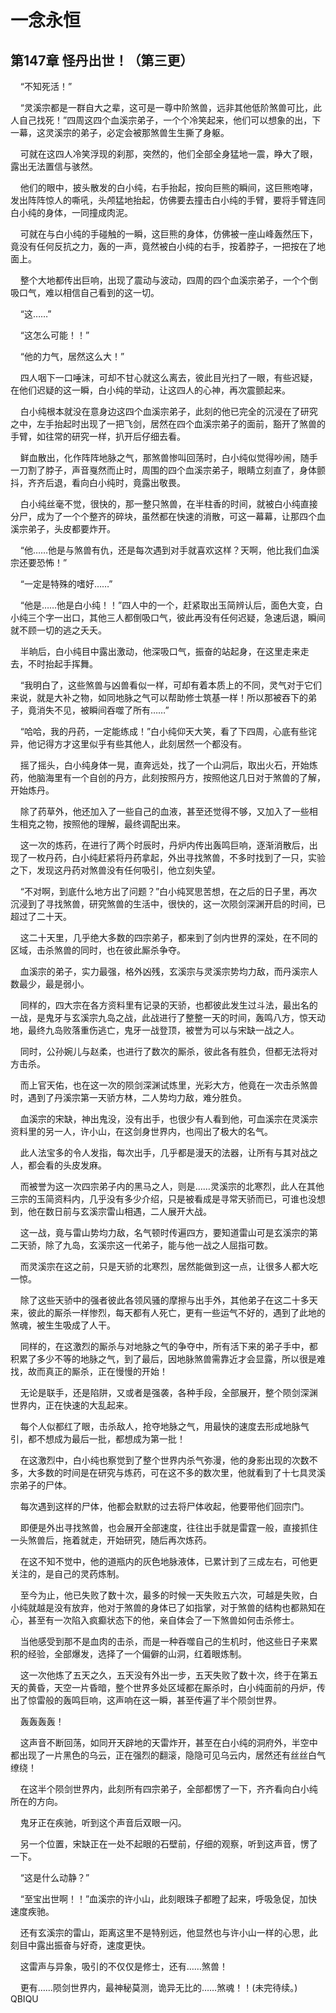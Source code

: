 # 一念永恒 
 ## 第147章 怪丹出世！（第三更）
     “不知死活！”

    “灵溪宗都是一群自大之辈，这可是一尊中阶煞兽，远非其他低阶煞兽可比，此人自己找死！”四周这四个血溪宗弟子，一个个冷笑起来，他们可以想象的出，下一幕，这灵溪宗的弟子，必定会被那煞兽生生撕了身躯。

    可就在这四人冷笑浮现的刹那，突然的，他们全部全身猛地一震，睁大了眼，露出无法置信与骇然。

    他们的眼中，披头散发的白小纯，右手抬起，按向巨熊的瞬间，这巨熊咆哮，发出阵阵惊人的嘶吼，头颅猛地抬起，仿佛要去撞击白小纯的手臂，要将手臂连同白小纯的身体，一同撞成肉泥。

    可就在与白小纯的手碰触的一瞬，这巨熊的身体，仿佛被一座山峰轰然压下，竟没有任何反抗之力，轰的一声，竟然被白小纯的右手，按着脖子，一把按在了地面上。

    整个大地都传出巨响，出现了震动与波动，四周的四个血溪宗弟子，一个个倒吸口气，难以相信自己看到的这一切。

    “这……”

    “这怎么可能！！”

    “他的力气，居然这么大！”

    四人咽下一口唾沫，可却不甘心就这么离去，彼此目光扫了一眼，有些迟疑，在他们迟疑的这一瞬，白小纯的举动，让这四人的心神，再次震颤起来。

    白小纯根本就没在意身边这四个血溪宗弟子，此刻的他已完全的沉浸在了研究之中，左手抬起时出现了一把飞剑，居然在四个血溪宗弟子的面前，豁开了煞兽的手臂，如往常的研究一样，扒开后仔细去看。

    鲜血散出，化作阵阵地脉之气，那煞兽惨叫回荡时，白小纯似觉得吵闹，随手一刀割了脖子，声音戛然而止时，周围的四个血溪宗弟子，眼睛立刻直了，身体颤抖，齐齐后退，看向白小纯时，竟露出敬畏。

    白小纯丝毫不觉，很快的，那一整只煞兽，在半柱香的时间，就被白小纯直接分尸，成为了一个个整齐的碎块，虽然都在快速的消散，可这一幕幕，让那四个血溪宗弟子，头皮都要炸开。

    “他……他是与煞兽有仇，还是每次遇到对手就喜欢这样？天啊，他比我们血溪宗还要恐怖！”

    “一定是特殊的嗜好……”

    “他是……他是白小纯！！”四人中的一个，赶紧取出玉简辨认后，面色大变，白小纯三个字一出口，其他三人都倒吸口气，彼此再没有任何迟疑，急速后退，瞬间就不顾一切的逃之夭夭。

    半晌后，白小纯目中露出激动，他深吸口气，振奋的站起身，在这里走来走去，不时抬起手挥舞。

    “我明白了，这些煞兽与凶兽看似一样，可却有着本质上的不同，灵气对于它们来说，就是大补之物，如同地脉之气可以帮助修士筑基一样！所以那被吞下的弟子，竟消失不见，被瞬间吞噬了所有……”

    “哈哈，我的丹药，一定能练成！”白小纯仰天大笑，看了下四周，心底有些诧异，他记得方才这里似乎有些其他人，此刻居然一个都没有。

    摇了摇头，白小纯身体一晃，直奔远处，找了一个山洞后，取出火石，开始炼药，他脑海里有一个自创的丹方，此刻按照丹方，按照他这几日对于煞兽的了解，开始炼丹。

    除了药草外，他还加入了一些自己的血液，甚至还觉得不够，又加入了一些相生相克之物，按照他的理解，最终调配出来。

    这一次的炼药，在进行了两个时辰时，丹炉内传出轰鸣巨响，逐渐消散后，出现了一枚丹药，白小纯赶紧将丹药拿起，外出寻找煞兽，不多时找到了一只，实验之下，发现这丹药对煞兽没有任何吸引，他立刻失望。

    “不对啊，到底什么地方出了问题？”白小纯冥思苦想，在之后的日子里，再次沉浸到了寻找煞兽，研究煞兽的生活中，很快的，这一次陨剑深渊开启的时间，已超过了二十天。

    这二十天里，几乎绝大多数的四宗弟子，都来到了剑内世界的深处，在不同的区域，击杀煞兽的同时，也在彼此厮杀争夺。

    血溪宗的弟子，实力最强，格外凶残，玄溪宗与灵溪宗势均力敌，而丹溪宗人数最少，最是弱小。

    同样的，四大宗在各方资料里有记录的天骄，也都彼此发生过斗法，最出名的一战，是鬼牙与玄溪宗九岛之战，此战进行了整整一天的时间，轰鸣八方，惊天动地，最终九岛败落重伤逃亡，鬼牙一战登顶，被誉为可以与宋缺一战之人。

    同时，公孙婉儿与赵柔，也进行了数次的厮杀，彼此各有胜负，但都无法将对方击杀。

    而上官天佑，也在这一次的陨剑深渊试炼里，光彩大方，他竟在一次击杀煞兽时，遇到了丹溪宗第一天骄方林，二人势均力敌，难分胜负。

    血溪宗的宋缺，神出鬼没，没有出手，也很少有人看到他，可血溪宗在灵溪宗资料里的另一人，许小山，在这剑身世界内，也闯出了极大的名气。

    此人法宝多的令人发指，每次出手，几乎都是漫天的法器，让所有与其对战之人，都会看的头皮发麻。

    而被誉为这一次四宗弟子内的黑马之人，则是……灵溪宗的北寒烈，此人在其他三宗的玉简资料内，几乎没有多少介绍，只是被看成是寻常天骄而已，可谁也没想到，他在数日前与玄溪宗雷山相遇，二人展开大战。

    这一战，竟与雷山势均力敌，名气顿时传遍四方，要知道雷山可是玄溪宗的第二天骄，除了九岛，玄溪宗这一代弟子，能与他一战之人屈指可数。

    而灵溪宗在这之前，只是天骄的北寒烈，居然能做到这一点，让很多人都大吃一惊。

    除了这些天骄中的强者彼此各领风骚的摩擦与出手外，其他弟子在这二十多天来，彼此的厮杀一样惨烈，每天都有人死亡，更有一些运气不好的，遇到了此地的煞魂，被生生吸成了人干。

    同样的，在这激烈的厮杀与对地脉之气的争夺中，所有活下来的弟子手中，都积累了多少不等的地脉之气，到了最后，因地脉煞兽需靠近才会显露，所以很是难找，故而真正的厮杀，正在慢慢的开始！

    无论是联手，还是陷阱，又或者是强袭，各种手段，全部展开，整个陨剑深渊世界内，正在快速的大乱起来。

    每个人似都红了眼，击杀敌人，抢夺地脉之气，用最快的速度去形成地脉气引，都不想成为最后一批，都想成为第一批！

    在这激烈中，白小纯也察觉到了整个世界内杀气弥漫，他的身影出现的次数不多，大多数的时间是在研究与炼药，可在这不多的数次里，他就看到了十七具灵溪宗弟子的尸体。

    每次遇到这样的尸体，他都会默默的过去将尸体收起，他要带他们回宗门。

    即便是外出寻找煞兽，也会展开全部速度，往往出手就是雷霆一般，直接抓住一头煞兽后，拖着就走，开始研究，随后再次炼药。

    在这不知不觉中，他的道瓶内的灰色地脉液体，已累计到了三成左右，可他更关注的，是自己的灵药炼制。

    至今为止，他已失败了数十次，最多的时候一天失败五六次，可越是失败，白小纯就越是没有放弃，他对于煞兽的身体已了如指掌，对于煞兽的结构也都熟知在心，甚至有一次陷入疯癫状态下的他，亲自体会了一下煞兽如何击杀修士。

    当他感受到那不是血肉的击杀，而是一种吞噬自己的生机时，他这些日子来累积的经验，全部爆发，选择了一个偏僻的山洞，红着眼炼制。

    这一次他炼了五天之久，五天没有外出一步，五天失败了数十次，终于在第五天的黄昏，天空一片昏暗，整个世界多处区域都在厮杀时，白小纯面前的丹炉，传出了惊雷般的轰鸣巨响，这声响在这一瞬，甚至传遍了半个陨剑世界。

    轰轰轰轰！

    这声音不断回荡，如同开天辟地的天雷炸开，甚至在白小纯的洞府外，半空中都出现了一片黑色的乌云，正在强烈的翻滚，隐隐可见乌云内，居然还有丝丝白气缭绕！

    在这半个陨剑世界内，此刻所有四宗弟子，全部都愣了一下，齐齐看向白小纯所在的方向。

    鬼牙正在疾驰，听到这个声音后双眼一闪。

    另一个位置，宋缺正在一处不起眼的石壁前，仔细的观察，听到这声音，愣了一下。

    “这是什么动静？”

    “至宝出世啊！！”血溪宗的许小山，此刻眼珠子都瞪了起来，呼吸急促，加快速度疾驰。

    还有玄溪宗的雷山，距离这里不是特别远，他显然也与许小山一样的心思，此刻目中露出振奋与好奇，速度更快。

    这雷声与异象，吸引的不仅仅是修士，还有……煞兽！

    更有……陨剑世界内，最神秘莫测，诡异无比的……煞魂！！(未完待续。) 
QBIQU
